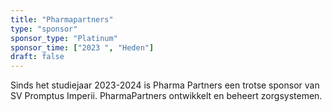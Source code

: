 ```yaml
---
title: "Pharmapartners"
type: "sponsor"
sponsor_type: "Platinum"
sponsor_time: ["2023 ", "Heden"]
draft: false
---
```


Sinds het studiejaar 2023-2024 is Pharma Partners een trotse sponsor van SV Promptus Imperii. PharmaPartners ontwikkelt en beheert zorgsystemen.

